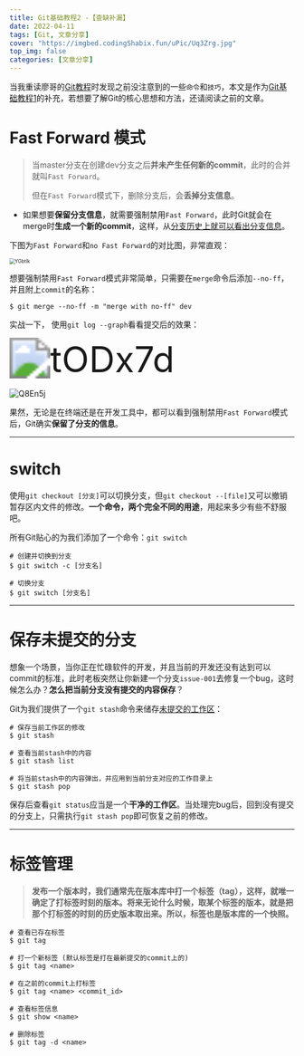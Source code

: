 ```yaml
---
title: Git基础教程2 -【查缺补漏】
date: 2022-04-11
tags: [Git, 文章分享]
cover: "https://imgbed.codingShabix.fun/uPic/Uq3Zrg.jpg"
top_img: false
categories: [文章分享]
---
```


当我重读廖哥的[Git教程](https://www.liaoxuefeng.com/wiki/896043488029600)时发现之前没注意到的一些`命令`和`技巧`，本文是作为[Git基础教程1](https://codingShabix.fun/2022/03/18/git1/)的补充，若想要了解Git的核心思想和方法，还请阅读之前的文章。



# Fast Forward 模式

> 当master分支在创建dev分支之后**并未产生任何新的commit**，此时的合并就叫`Fast Forward`。
>
> 但在`Fast Forward`模式下，删除分支后，会**丢掉分支信息**。

- 如果想要**保留分支信息**，就需要强制禁用`Fast Forward`，此时Git就会在merge时**生成一个新的commit**，这样，从<u>分支历史上就可以看出分支信息</u>。

下图为`Fast Forward`和`no Fast Forward`的对比图，非常直观：

<img src="https://imgbed.codingShabix.fun/uPic/YGbtIk.png" alt="YGbtIk" style="zoom:60%;" />

想要强制禁用`Fast Forward`模式非常简单，只需要在`merge`命令后添加`--no-ff`，并且附上`commit`的名称：

```shell
$ git merge --no-ff -m "merge with no-ff" dev
```

实战一下， 使用`git log --graph`看看提交后的效果：

<img src="https://imgbed.codingShabix.fun/uPic/tODx7d.png" alt="tODx7d" style="zoom:450%;" />

![Q8En5j](https://imgbed.codingShabix.fun/uPic/Q8En5j.png)

果然，无论是在终端还是在开发工具中，都可以看到强制禁用`Fast Forward`模式后，Git确实**保留了分支的信息**。

---

# switch

使用`git checkout [分支]`可以切换分支，但`git checkout --[file]`又可以撤销暂存区内文件的修改。**一个命令，两个完全不同的用途**，用起来多少有些不舒服吧。

所有Git贴心的为我们添加了一个命令：`git switch`

```shell
# 创建并切换到分支
$ git switch -c [分支名]

# 切换分支
$ git switch [分支名]
```

---

# 保存未提交的分支

想象一个场景，当你正在忙碌软件的开发，并且当前的开发还没有达到可以commit的标准，此时老板突然让你新建一个分支`issue-001`去修复一个bug，这时候怎么办？**怎么把当前分支没有提交的内容保存**？

Git为我们提供了一个`git stash`命令来储存<u>未提交的工作区</u>：

```shell
# 保存当前工作区的修改
$ git stash

# 查看当前stash中的内容
$ git stash list

# 将当前stash中的内容弹出，并应用到当前分支对应的工作目录上
$ git stash pop
```

保存后查看`git status`应当是一个**干净的工作区**。当处理完bug后，回到没有提交的分支上，只需执行`git stash pop`即可恢复之前的修改。

---

# 标签管理

> **发布一个版本时，我们通常先在版本库中打一个标签（tag），这样，就唯一确定了打标签时刻的版本。将来无论什么时候，取某个标签的版本，就是把那个打标签的时刻的历史版本取出来。所以，标签也是版本库的一个快照。**

```shell
# 查看已存在标签
$ git tag

# 打一个新标签 (默认标签是打在最新提交的commit上的)
$ git tag <name>

# 在之前的commit上打标签
$ git tag <name> <commit_id>

# 查看标签信息
$ git show <name>

# 删除标签
$ git tag -d <name>
```

